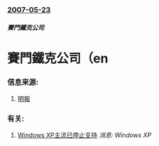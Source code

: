 ### [2007-05-23](/news/2007/05/23/index.md)

##### 賽門鐵克公司
# 賽門鐵克公司（en




### 信息来源:

1. [明報](https://web.archive.org/web/20070525103021/http://hk.news.yahoo.com/070523/12/281e0.html)

### 有关:

1. [Windows XP主流已停止支持](/news/2009/04/14/Windows-XP主流已停止支持.md) _消息: Windows XP_

